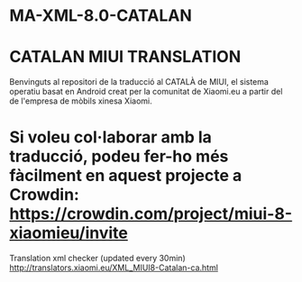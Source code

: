 # MA-XML-8.0-CATALAN

# CATALAN MIUI TRANSLATION

Benvinguts al repositori de la traducció al CATALÀ de MIUI, el sistema operatiu basat en Android creat per la comunitat de Xiaomi.eu a partir del de l'empresa de mòbils xinesa Xiaomi.

# Si voleu col·laborar amb la traducció, podeu fer-ho més fàcilment en aquest projecte a Crowdin: https://crowdin.com/project/miui-8-xiaomieu/invite

Translation xml checker (updated every 30min)
http://translators.xiaomi.eu/XML_MIUI8-Catalan-ca.html
